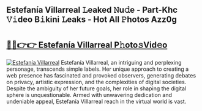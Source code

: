 ## Estefanía Villarreal 𝙻eaked 𝙽u𝚍e - Part-Khc 𝚅𝚒deo B𝚒kini 𝙻eaks - Hot All 𝙿hotos Azz0g

# <h2><a href="http://ld3i7mk.urlbe.top/?page=Estefan%c3%ada+Villarreal">🔗🔗👉👉 Estefanía Villarreal P𝚑oto𝚜Vid𝚎o</a></h2>

[![Estefanía Villarreal](https://i.imgur.com/eBuTRDB.gif)](http://ld3i7mk.urlbe.top/?page=Estefan%c3%ada+Villarreal)
Estefanía Villarreal, an intriguing and perplexing personage, transcends simple labels. Her unique approach to creating a web presence has fascinated and provoked observers, generating debates on privacy, artistic expression, and the complexities of digital societies. Despite the ambiguity of her future goals, her role in shaping the digital sphere is unquestionable. Armed with unwavering dedication and undeniable appeal, Estefanía Villarreal reach in the virtual world is vast.
